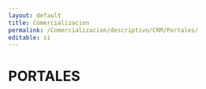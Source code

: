 ```yaml
---
layout: default
title: Comercializacion
permalink: /Comercializacion/descriptivo/CRM/Portales/
editable: si
---
```


# PORTALES


